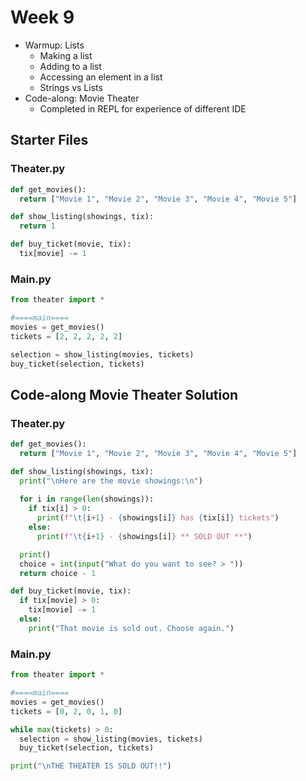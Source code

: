# Week 9

- Warmup: Lists
  - Making a list
  - Adding to a list
  - Accessing an element in a list
  - Strings vs Lists
- Code-along: Movie Theater
  - Completed in REPL for experience of different IDE


## Starter Files

### Theater.py
```py
def get_movies():
  return ["Movie 1", "Movie 2", "Movie 3", "Movie 4", "Movie 5"]

def show_listing(showings, tix):
  return 1

def buy_ticket(movie, tix):
  tix[movie] -= 1
```

### Main.py
```py
from theater import *

#====main====
movies = get_movies()
tickets = [2, 2, 2, 2, 2]

selection = show_listing(movies, tickets)
buy_ticket(selection, tickets)
```

## Code-along Movie Theater Solution

### Theater.py
```py
def get_movies():
  return ["Movie 1", "Movie 2", "Movie 3", "Movie 4", "Movie 5"]

def show_listing(showings, tix):
  print("\nHere are the movie showings:\n")
  
  for i in range(len(showings)):
    if tix[i] > 0:
      print(f"\t{i+1} - {showings[i]} has {tix[i]} tickets")
    else:
      print(f"\t{i+1} - {showings[i]} ** SOLD OUT **")

  print()
  choice = int(input("What do you want to see? > "))
  return choice - 1

def buy_ticket(movie, tix):
  if tix[movie] > 0:
    tix[movie] -= 1
  else:
    print("That movie is sold out. Choose again.")
```

### Main.py
```py
from theater import *

#====main====
movies = get_movies()
tickets = [0, 2, 0, 1, 0]

while max(tickets) > 0:
  selection = show_listing(movies, tickets)
  buy_ticket(selection, tickets)

print("\nTHE THEATER IS SOLD OUT!!")
```
